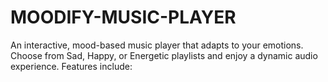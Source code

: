 # MOODIFY-MUSIC-PLAYER
An interactive, mood-based music player that adapts to your emotions. Choose from Sad, Happy, or Energetic playlists and enjoy a dynamic audio experience. Features include:  

